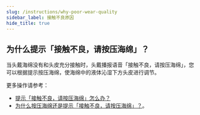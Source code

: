```yaml
---
slug: /instructions/why-poor-wear-quality
sidebar_label: 接触不良原因
hide_title: true
---
```


## 为什么提示「接触不良，请按压海绵」？

当头戴海绵没有和头皮充分接触时，头戴播报语音「接触不良，请按压海绵」，您可以根据提示按压海绵，使海绵中的液体沁湿下方头皮进行调节。

更多操作请参考：
* [提示「接触不良，请按压海绵」怎么办？](/instructions/how-to-deal-with-poor-wear-quality)
* [为什么按压海绵还是提示「接触不良，请按压海绵」？](/instructions/why-still-poor-wear-quality)。